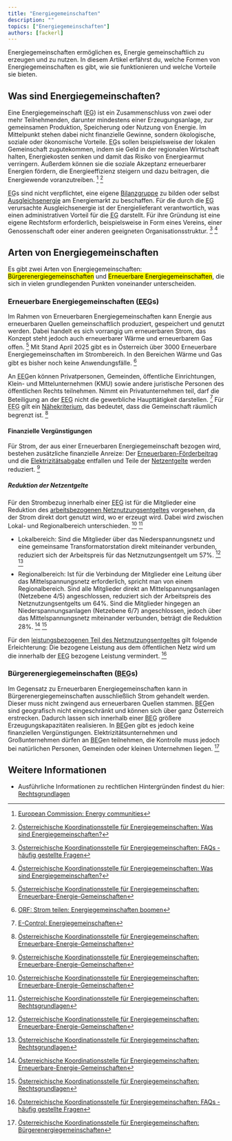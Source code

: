 ```yaml
---
title: "Energiegemeinschaften"
description: ""
topics: ["Energiegemeinschaften"]
authors: [fackerl]
---
```


Energiegemeinschaften ermöglichen es, Energie gemeinschaftlich zu erzeugen und zu nutzen. In diesem Artikel erfährst du, welche Formen von Energiegemeinschaften es gibt, wie sie funktionieren und welche Vorteile sie bieten.

<!-- more -->

## Was sind Energiegemeinschaften?

Eine Energiegemeinschaft (<abbr title="Energiegemeinschaft">EG</abbr>) ist ein Zusammenschluss von zwei oder mehr Teilnehmenden, darunter mindestens einer Erzeugungsanlage, zur gemeinsamen Produktion, Speicherung oder Nutzung von Energie. Im Mittelpunkt stehen dabei nicht finanzielle Gewinne, sondern ökologische, soziale oder ökonomische Vorteile. <abbr title="Energiegemeinschaft">EG</abbr>s sollen beispielsweise der lokalen Gemeinschaft zugutekommen, indem sie Geld in der regionalen Wirtschaft halten, Energiekosten senken und damit das Risiko von Energiearmut verringern. Außerdem können sie die soziale Akzeptanz erneuerbarer Energien fördern, die Energieeffizienz steigern und dazu beitragen, die Energiewende voranzutreiben. [^EU] [^EG_Formen]

<abbr title="Energiegemeinschaft">EG</abbr>s sind nicht verpflichtet, eine eigene [Bilanzgruppe](/wissen/bilanzgruppen/) zu bilden oder selbst [Ausgleichsenergie](/wissen/bilanzgruppen/) am Energiemarkt zu beschaffen. Für die durch die <abbr title="Energiegemeinschaft">EG</abbr> verursachte Ausgleichsenergie ist der Energielieferant verantwortlich, was einen administrativen Vorteil für die <abbr title="Energiegemeinschaft">EG</abbr> darstellt. Für ihre Gründung ist eine eigene Rechtsform erforderlich, beispielsweise in Form eines Vereins, einer Genossenschaft oder einer anderen geeigneten Organisationsstruktur. [^EG_FAQ] [^EG_Formen]

## Arten von Energiegemeinschaften

Es gibt zwei Arten von Energiegemeinschaften: <mark>Bürgerenergiegemeinschaften</mark> und <mark>Erneuerbare Energiegemeinschaften</mark>, die sich in vielen grundlegenden Punkten voneinander unterscheiden.

### Erneuerbare Energiegemeinschaften (<abbr title="Erneuerbare Energiegemeinschaft">EEG</abbr>s)

Im Rahmen von Erneuerbaren Energiegemeinschaften kann Energie aus erneuerbaren Quellen gemeinschaftlich produziert, gespeichert und genutzt werden. Dabei handelt es sich vorrangig um erneuerbaren Strom, das Konzept steht jedoch auch erneuerbarer Wärme und erneuerbarem Gas offen. [^EEG] Mit Stand April 2025 gibt es in Österreich über 3000 Erneuerbare Energiegemeinschaften im Strombereich. In den Bereichen Wärme und Gas gibt es bisher noch keine Anwendungsfälle. [^orf]

An <abbr title="Erneuerbare Energiegemeinschaft">EEG</abbr>en können Privatpersonen, Gemeinden, öffentliche Einrichtungen, Klein- und Mittelunternehmen (KMU) sowie andere juristische Personen des öffentlichen Rechts teilnehmen. Nimmt ein Privatunternehmen teil, darf die Beteiligung an der <abbr title="Erneuerbare Energiegemeinschaft">EEG</abbr> nicht die gewerbliche Haupttätigkeit darstellen. [^Econtrol] Für <abbr title="Erneuerbare Energiegemeinschaft">EEG</abbr> gilt ein [Nähekriterium](https://www.ris.bka.gv.at/NormDokument.wxe?Abfrage=Bundesnormen&Gesetzesnummer=20007045&FassungVom=2025-04-30&Artikel=&Paragraf=16c&Anlage=&Uebergangsrecht=), das bedeutet, dass die Gemeinschaft räumlich begrenzt ist. [^EEG]

#### Finanzielle Vergünstigungen

Für Strom, der aus einer Erneuerbaren Energiegemeinschaft bezogen wird, bestehen zusätzliche finanzielle Anreize: Der [Erneuerbaren-Förderbeitrag](https://www.e-control.at/marktteilnehmer/strom/strommarkt/preise/steuern-und-abgaben) und die [Elektrizitätsabgabe](https://www.e-control.at/marktteilnehmer/strom/strommarkt/preise/steuern-und-abgaben) entfallen und Teile der [Netzentgelte](/wissen/netzentgeltmodell/) werden reduziert. [^EEG]

##### Reduktion der Netzentgelte

Für den Strombezug innerhalb einer <abbr title="Erneuerbare Energiegemeinschaft">EEG</abbr> ist für die Mitglieder eine Reduktion des [arbeitsbezogenen Netznutzungsentgeltes](/wissen/netzentgeltmodell/) vorgesehen, da der Strom direkt dort genutzt wird, wo er erzeugt wird. Dabei wird zwischen Lokal- und Regionalbereich unterschieden. [^EEG] [^EG_Recht]

- Lokalbereich: Sind die Mitglieder über das Niederspannungsnetz und eine gemeinsame Transformatorstation direkt miteinander verbunden, reduziert sich der Arbeitspreis für das Netznutzungsentgelt um 57%. [^EEG] [^EG_Recht]

- Regionalbereich: Ist für die Verbindung der Mitglieder eine Leitung über das Mittelspannungsnetz erforderlich, spricht man von einem Regionalbereich. Sind alle Mitglieder direkt an Mittelspannungsanlagen (Netzebene 4/5) angeschlossen, reduziert sich der Arbeitspreis des Netznutzungsentgelts um 64%.
Sind die Mitglieder hingegen an Niederspannungsanlagen (Netzebene 6/7) angeschlossen, jedoch über das Mittelspannungsnetz miteinander verbunden, beträgt die Reduktion 28%. [^EEG] [^EG_Recht]

Für den [leistungsbezogenen Teil des Netznutzungsentgeltes](/wissen/netzentgeltmodell/) gilt folgende Erleichterung: Die bezogene Leistung aus dem öffentlichen Netz wird um die innerhalb der <abbr title="Erneuerbare Energiegemeinschaft">EEG</abbr> bezogene Leistung vermindert. [^EG_FAQ]

### Bürgerenergiegemeinschaften (<abbr title="Bürgerenergiegemeinschaft">BEG</abbr>s)

Im Gegensatz zu Erneuerbaren Energiegemeinschaften kann in Bürgerenergiegemeinschaften ausschließlich Strom gehandelt werden. Dieser muss nicht zwingend aus erneuerbaren Quellen stammen. <abbr title="Bürgerenergiegemeinschaft">BEG</abbr>en sind geografisch nicht eingeschränkt und können sich über ganz Österreich erstrecken. Dadurch lassen sich innerhalb einer <abbr title="Bürgerenergiegemeinschaft">BEG</abbr> größere Erzeugungskapazitäten realisieren. In <abbr title="Bürgerenergiegemeinschaft">BEG</abbr>en gibt es jedoch keine finanziellen Vergünstigungen. Elektrizitätsunternehmen und Großunternehmen dürfen an <abbr title="Bürgerenergiegemeinschaft">BEG</abbr>en teilnehmen, die Kontrolle muss jedoch bei natürlichen Personen, Gemeinden oder kleinen Unternehmen liegen. [^BEG]

## Weitere Informationen

- Ausführliche Informationen zu rechtlichen Hintergründen findest du hier: [Rechtsgrundlagen](https://energiegemeinschaften.gv.at/rechtsgrundlagen/)

[^EU]: [European Commission: Energy communities](https://energy.ec.europa.eu/topics/markets-and-consumers/energy-consumers-and-prosumers/energy-communities_en)
[^orf]: [ORF: Strom teilen: Energiegemeinschaften boomen](https://help.orf.at/stories/3228840/)
[^EG_Formen]: [Österreichische Koordinationsstelle für Energiegemeinschaften: Was sind Energiegemeinschaften?](https://energiegemeinschaften.gv.at/formen-von-energiegemeinschaften/)
[^EEG]: [Österreichische Koordinationsstelle für Energiegemeinschaften: Erneuerbare-Energie-Gemeinschaften](https://energiegemeinschaften.gv.at/erneuerbare-energie-gemeinschaften-eeg/)
[^BEG]: [Österreichische Koordinationsstelle für Energiegemeinschaften: Bürgerenergiegemeinschaften](https://energiegemeinschaften.gv.at/buergerenergiegemeinschaften-beg/)
[^EG_Recht]: [Österreichische Koordinationsstelle für Energiegemeinschaften: Rechtsgrundlagen](https://energiegemeinschaften.gv.at/rechtsgrundlagen/)
[^EG_FAQ]: [Österreichische Koordinationsstelle für Energiegemeinschaften: FAQs - häufig gestellte Fragen](https://energiegemeinschaften.gv.at/faqs/)
[^Econtrol]: [E-Control: Energiegemeinschaften](https://www.e-control.at/energiegemeinschaften)
